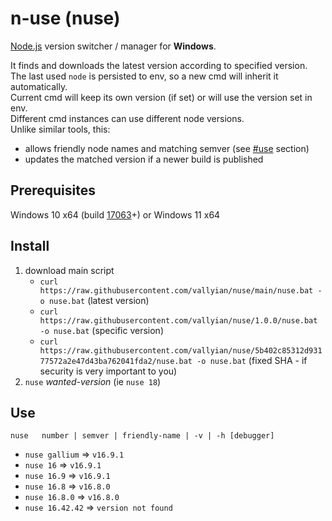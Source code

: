 # n-use (nuse)

[Node.js](https://nodejs.org/) version switcher / manager for **Windows**.  

It finds and downloads the latest version according to specified version.  
The last used `node` is persisted to env, so a new cmd will inherit it automatically.  
Current cmd will keep its own version (if set) or will use the version set in env.  
Different cmd instances can use different node versions.  
Unlike similar tools, this:

* allows friendly node names and matching semver (see [#use](#use) section)
* updates the matched version if a newer build is published

## Prerequisites

Windows 10 x64 (build [17063](https://docs.microsoft.com/en-us/virtualization/community/team-blog/2017/20171219-tar-and-curl-come-to-windows)+) or Windows 11 x64

## Install

1. download main script
   * `curl https://raw.githubusercontent.com/vallyian/nuse/main/nuse.bat -o nuse.bat` (latest version)
   * `curl https://raw.githubusercontent.com/vallyian/nuse/1.0.0/nuse.bat -o nuse.bat` (specific version)
   * `curl https://raw.githubusercontent.com/vallyian/nuse/5b402c85312d93177572a2e47d43ba762041fda2/nuse.bat -o nuse.bat` (fixed SHA - if security is very important to you)
2. `nuse` *wanted-version* (ie `nuse 18`)

## Use

`nuse   number | semver | friendly-name | -v | -h [debugger]`

* `nuse gallium` => `v16.9.1`
* `nuse 16` => `v16.9.1`
* `nuse 16.9` => `v16.9.1`
* `nuse 16.8` => `v16.8.0`
* `nuse 16.8.0` => `v16.8.0`
* `nuse 16.42.42` => `version not found`
